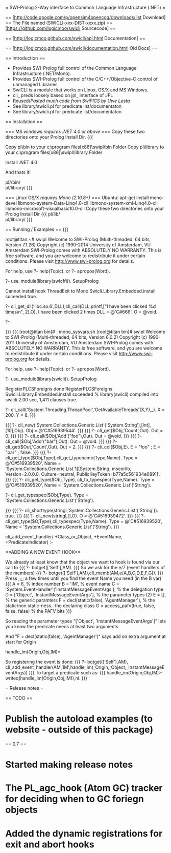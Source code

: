 = SWI-Prolog 2-Way interface to Common Language Infrastructure (.NET) =

== [http://code.google.com/p/opensim4opencog/downloads/list Download] ==
 The File named (SWICLI-xxx-DIST-xxxx.zip)
== [https://github.com/logicmoo/swicli Sourcecode] ==

== [http://logicmoo.github.com/swicli/api.html Documentation] ==

== [http://logicmoo.github.com/swicli/documentation.html Old Docs] ==

== Introduction ==

  * Provides SWI-Prolog full control of the Common Language Infrastructure (.NET/Mono).
  * Provides SWI-Prolog full control of the C/C++/Objective-C control of unmanaged Libraries
  * SwiCLI is a module that works on Linux, OS/X and MS Windows.
  * cli_ preds loosely based on jpl_ interface of JPL
  * Reused/_Pasted much code from SwiPlCS by Uwe Lesta_
  * See library/swicli.pl for predicate list/documentaton
  * See library/swicli.pl for predicate list/documentaton

== Installation ==

=== MS windows _requires .NET 4.0 or above_ ===
Copy these two directories onto your Prolog Install Dir.
{{{

Copy pl\bin  to your  c:\program files[x86]\swipl\bin  Folder
Copy pl\library  to your  c:\program files[x86]\swipl\library  Folder

Install .NET 4.0 

And thats it!

pl//bin/   
pl/library/
}}}

=== Linux OS/X _requires Mono (2.10.8+)_ ===
Ubuntu:  apt-get install mono-devel libmono-system-Data-Linq4.0-cil libmono-system-xml-Linq4.0-cil libmono-microsoft-visualbasic10.0-cil
Copy these two directories onto your Prolog Install Dir
{{{
pl/lib/  
pl/library/
}}}

== Running / Examples ==
{{{

root@titan:~# swipl
Welcome to SWI-Prolog (Multi-threaded, 64 bits, Version 7.1.26)
Copyright (c) 1990-2014 University of Amsterdam, VU Amsterdam
SWI-Prolog comes with ABSOLUTELY NO WARRANTY. This is free software,
and you are welcome to redistribute it under certain conditions.
Please visit http://www.swi-prolog.org for details.

For help, use ?- help(Topic). or ?- apropos(Word).

?- use_module(library(swicffi)).
SetupProlog

Cannot install hook ThreadExit to Mono
Swicli.Library.Embedded.install suceeded
true.

?- cli_get_dll('libc.so.6',DLL),cli_call(DLL,printf,["I have been clicked %d times\n", 2],O).
I have been clicked 2 times
DLL = @'C#666',
O = @void.

?-


}}}
{{{
[root@titan bin]# . mono_sysvars.sh
[root@titan bin]# swipl
Welcome to SWI-Prolog (Multi-threaded, 64 bits, Version 6.0.2)
Copyright (c) 1990-2011 University of Amsterdam, VU Amsterdam
SWI-Prolog comes with ABSOLUTELY NO WARRANTY. This is free software,
and you are welcome to redistribute it under certain conditions.
Please visit http://www.swi-prolog.org for details.

For help, use ?- help(Topic). or ?- apropos(Word).

?- use_module(library(swicli)).
SetupProlog

RegisterPLCSForeigns
done RegisterPLCSForeigns
Swicli.Library.Embedded.install suceeded
% library(swicli) compiled into swicli 2.00 sec, 1,411 clauses
true.

?- cli_call('System.Threading.ThreadPool','GetAvailableThreads'(X,Y),_).
X = 200,
Y = 8.
}}}

{{{
?- cli_new('System.Collections.Generic.List'('System.String'),[int],[10],Obj).
Obj = @'C#516939544'.
}}}
{{{
?- cli_get($Obj,'Count',Out).
Out = 0.
}}}
{{{
?- cli_call($Obj,'Add'("foo"),Out).
Out = @void.
}}}
{{{
?- cli_call($Obj,'Add'("bar"),Out).
Out = @void.
}}}
{{{
?- cli_get($Out,'Count',Out).
Out = 2.
}}}
{{{
?- cli_col($Obj,E).
E = "foo" ;
E = "bar" ;
false.
}}}
{{{
?- cli_get_type($Obj,Type),cli_get_typename(Type,Name).
Type = @'C#516939520',
Name = 'System.Collections.Generic.List`1[[System.String, mscorlib, Version=2.0.0.0, Culture=neutral, PublicKeyToken=b77a5c561934e089]]'.
}}}
{{{
?- cli_get_type($Obj,Type), cli_to_typespec(Type,Name).
Type = @'C#516939520',
Name = 'System.Collections.Generic.List'('String').

?- cli_get_typespec($Obj,Type).
Type = 'System.Collections.Generic.List'('String').


}}}
{{{
?- cli_shorttype(stringl,'System.Collections.Generic.List'('String')).
true.
}}}
{{{
?- cli_new(stringl,[],O).
O = @'C#516939472'.
}}}
{{{
?- cli_get_type($O,Type),cli_typespec(Type,Name).
Type = @'C#516939520',
Name = 'System.Collections.Generic.List'('String').
}}}

cli_add_event_handler( +Class_or_Object, +EventName, +PredicateIndicator) :- 

==ADDING A NEW EVENT HOOK==

We already at least know that the object we want to hook is found via our call to
{{{
?- botget(['Self'],AM).
}}}
So we ask for the e/7 (event handlers of the members)
{{{
?- botget(['Self'],AM),cli_memb(AM,e(A,B,C,D,E,F,G)). 
}}}
 Press ;;;; a few times until you find the event Name you need (in the B var)
{{{
A = 6,                                          % index number
B = 'IM',                                       % event name
C = 'System.EventHandler'('InstantMessageEventArgs'),   % the delegation type
D = ['Object', 'InstantMessageEventArgs'],      % the parameter types (2)
E = [],                                         % the generic paramters
F = decl(static(false), 'AgentManager'),        % the static/non static-ness.. the declaring class
G = access_pafv(true, false, false, false)      % the PAFV bits
}}}

So reading the parameter types  "['Object', 'InstantMessageEventArgs']" lets you know the predicate needs at least two arguments

And "F = decl(static(false), 'AgentManager')" says add on extra argument at start for Origin

  handle_im(Origin,Obj,IM)*

So registering the event is done:
{{{
?- botget(['Self'],AM), cli_add_event_handler(AM,'IM',handle_im(_Origin,_Object,_InstantMessageEventArgs))
}}}
To target a predicate such as:
{{{
handle_im(Origin,Obj,IM):-writeq(handle_im(Origin,Obj,IM)),nl.
}}}

= Release notes =

== TODO ==
 # Publish the autoload examples (to website - outside of this package)

== 0.7 ==
 # Started making release notes
 # The PL_agc_hook (Atom GC) tracker for deciding when to GC foriegn objects
 # Added the dynamic registrations for exit and abort hooks
 

